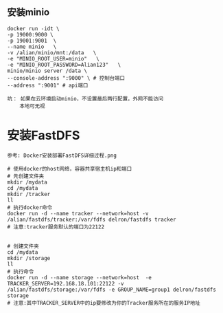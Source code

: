 ## 安装minio
    docker run -idt \
    -p 19000:9000 \
    -p 19001:9001  \
    --name minio   \
    -v /alian/minio/mnt:/data   \
    -e "MINIO_ROOT_USER=minio"   \
    -e "MINIO_ROOT_PASSWORD=Alian123"   \
    minio/minio server /data \
    --console-address ":9000" \ # 控制台端口
    --address ":9001" # api端口
    
    坑： 如果在云环境启动minio，不设置最后两行配置，外网不能访问
        本地可无视

# 安装FastDFS

    参考: Docker安装部署FastDFS详细过程.png

    # 使用docker的host网络，容器共享宿主机ip和端口
    # 先创建文件夹
    mkdir /mydata
    cd /mydata
    mkdir /tracker
    ll
    # 执行docker命令
    docker run -d --name tracker --network=host -v /alian/fastdfs/tracker:/var/fdfs delron/fastdfs tracker
    # 注意:tracker服务默认的端口为22122
    
    
    # 创建文件夹
    cd /mydata
    mkdir /storage
    ll
    # 执行命令
    docker run -d --name storage --network=host  -e TRACKER_SERVER=192.168.18.101:22122 -v /alian/fastdfs/storage:/var/fdfs -e GROUP_NAME=group1 delron/fastdfs storage
    # 注意:其中TRACKER_SERVER中的ip要修改为你的Tracker服务所在的服务IP地址
